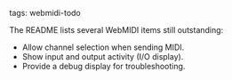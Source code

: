 tags: webmidi-todo

The README lists several WebMIDI items still outstanding:
- Allow channel selection when sending MIDI.
- Show input and output activity (I/O display).
- Provide a debug display for troubleshooting.

